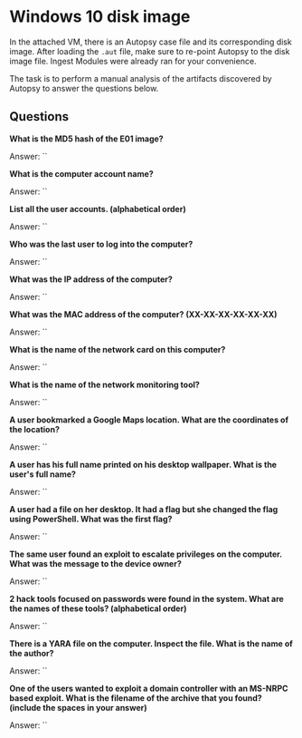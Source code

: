 # Windows 10 disk image

In the attached VM, there is an Autopsy case file and its corresponding disk image. After loading the `.aut` file, 
make sure to re-point Autopsy to the disk image file. Ingest Modules were already ran for your convenience.

The task is to perform a manual analysis of the artifacts discovered by Autopsy to answer the questions below.

## Questions

**What is the MD5 hash of the E01 image?**

Answer: ``

**What is the computer account name?**

Answer: ``

**List all the user accounts. (alphabetical order)**

Answer: ``

**Who was the last user to log into the computer?**

Answer: ``

**What was the IP address of the computer?**

Answer: ``

**What was the MAC address of the computer? (XX-XX-XX-XX-XX-XX)**

Answer: ``

**What is the name of the network card on this computer?**

Answer: ``

**What is the name of the network monitoring tool?**

Answer: ``

**A user bookmarked a Google Maps location. What are the coordinates of the location?**

Answer: ``

**A user has his full name printed on his desktop wallpaper. What is the user's full name?**

Answer: ``

**A user had a file on her desktop. It had a flag but she changed the flag using PowerShell. What was the first flag?**

Answer: ``

**The same user found an exploit to escalate privileges on the computer. What was the message to the device owner?**

Answer: ``

**2 hack tools focused on passwords were found in the system. What are the names of these tools? (alphabetical order)**

Answer: ``

**There is a YARA file on the computer. Inspect the file. What is the name of the author?**

Answer: ``

**One of the users wanted to exploit a domain controller with an MS-NRPC based exploit. What is the filename of the archive that you found? (include the spaces in your answer)**

Answer: ``
